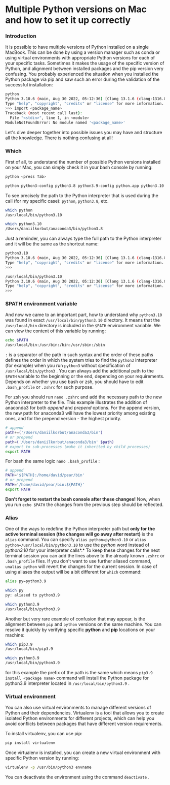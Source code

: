 # Multiple Python versions on Mac and how to set it up correctly

### Introduction

It is possible to have multiple versions of Python installed on a single MacBook. This can be done by using a version manager such as conda or using virtual environments with appropriate Python versions for each of your specific tasks. Sometimes it makes the usage of the specific version of Python, and alignment between installed packages and the pip version very confusing. You probably experienced the situation when you installed the Python package via pip and saw such an error during the validation of the successful installation:

```bash
python                                                                                                                             
Python 3.10.6 (main, Aug 30 2022, 05:12:36) [Clang 13.1.6 (clang-1316.0.21.2.5)] on darwin
Type "help", "copyright", "credits" or "license" for more information.
>>> import <package_name>
Traceback (most recent call last):
  File "<stdin>", line 1, in <module>
ModuleNotFoundError: No module named '<package_name>'
```

Let's dive deeper together into possible issues you may have and structure all the knowledge. There is nothing confusing at all!

### Which

First of all, to understand the number of possible Python versions installed on your Mac, you can simply check it in your bash console by running:

```bash
python <press Tab>

python python3-config python3.8 python3.9-config python.app python3.10 python3.8-config pythonw python3 python3.10-config python3.9
```

To see precisely the path to the Python interpreter that is used during the call (for my specific case): `python`, `python3.8`, etc.

```bash
which python
/usr/local/bin/python3.10

which python3.10            
/Users/daniilkorbut/anaconda3/bin/python3.8
```

Just a reminder, you can always type the full path to the Python interpreter and it will be the same as the shortcut name:

```bash
python3.10                                                                                                                                
Python 3.10.6 (main, Aug 30 2022, 05:12:36) [Clang 13.1.6 (clang-1316.0.21.2.5)] on darwin
Type "help", "copyright", "credits" or "license" for more information.
>>>

/usr/local/bin/python3.10                                                                                                                 
Python 3.10.6 (main, Aug 30 2022, 05:12:36) [Clang 13.1.6 (clang-1316.0.21.2.5)] on darwin
Type "help", "copyright", "credits" or "license" for more information.
>>>
```

### $PATH environment variable

And now we came to an important part, how to understand why `python3.10` was found in exact `/usr/local/bin/python3.10` directory. It means that the `/usr/local/bin` directory is included in the `$PATH` environment variable. We can view the content of this variable by running:

```bash
echo $PATH                                         
/usr/local/bin:/usr/bin:/bin:/usr/sbin:/sbin
```

`:` is a separator of the path in such syntax and the order of these paths defines the order in which the system tries to find the `python3` interpreter (for example) when you run `python3` without specification of `/usr/local/bin/python3` . You can always add the additional path to the `$PATH` variable to the beginning or the end, depending on your requirements. Depends on whether you use bash or zsh, you should have to edit `.bash_profile` or `.zshrc` for such purpose.

For zsh you should run `nano .zshrc` and add the necessary path to the new Python interpreter to the file. This example illustrates the addition of anaconda3 for both *append* and *prepend* options. For the append version, the new path for anaconda3 will have the lowest priority among existing ones, and for the prepend version - the highest priority.

```bash
# append
path+=('/Users/daniilkorbut/anaconda3/bin')
# or prepend
path=('/Users/daniilkorbut/anaconda3/bin' $path)
# export to sub-processes (make it inherited by child processes)
export PATH
```

For bash the same logic `nano .bash_profile` :

```bash
# append
PATH='${PATH}:/home/david/pear/bin'
# or prepend
PATH='/home/david/pear/bin:${PATH}'
export PATH
```

**Don't forget to restart the bash console after these changes!** Now, when you run `echo $PATH` the changes from the previous step should be reflected.

### Alias

One of the ways to redefine the Python interpreter path but **only for the active terminal session (the changes will go away after restart)** is the `alias` command. You can specify `alias python=python3.10` or `alias python=/usr/local/bin/python3.10` to use the *python* word instead of *python3.10* for your interpreter calls*.* To keep these changes for the next terminal session you can add the lines above to the already known `.zshrc` or `.bash_profile` files. If you don't want to use further aliased command, `unalias python` will revert the changes for the current session. In case of using aliases the output will be a bit different for `which` command:

```bash
alias py=python3.9

which py
py: aliased to python3.9

which python3.9
/usr/local/bin/python3.9
```

Another but very rare example of confusion that may appear, is the alignment between `pip` and `python` versions on the same machine. You can resolve it quickly by verifying specific **python** and **pip** locations on your machine:

```bash
which pip3.9                                      
/usr/local/bin/pip3.9

which python3.9                       
/usr/local/bin/python3.9
```

for this example the prefix of the path is the same which means `pip3.9 install <package name>` command will install the Python package for python3.9 interpreter located in `/usr/local/bin/python3.9` .

### Virtual environment

You can also use virtual environments to manage different versions of Python and their dependencies. Virtualenv is a tool that allows you to create isolated Python environments for different projects, which can help you avoid conflicts between packages that have different version requirements.

To install virtualenv, you can use pip:

```bash
pip install virtualenv
```

Once virtualenv is installed, you can create a new virtual environment with specific Python version by running:

```bash
virtualenv -p /usr/bin/python3 envname
```

You can deactivate the environment using the command `deactivate` .